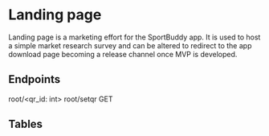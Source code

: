 # Landing page
Landing page is a marketing effort for the SportBuddy app. 
It is used to host a simple market research survey and can be altered to 
redirect to the app download page becoming a release channel once MVP is developed.

## Endpoints
root/<qr_id: int>
root/setqr
GET



## Tables